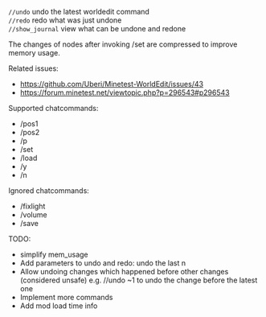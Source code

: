 `//undo` undo the latest worldedit command<br/>
`//redo` redo what was just undone<br/>
`//show_journal` view what can be undone and redone

The changes of nodes after invoking /set are compressed to improve memory usage.

Related issues:
* https://github.com/Uberi/Minetest-WorldEdit/issues/43
* https://forum.minetest.net/viewtopic.php?p=296543#p296543

Supported chatcommands:
* /pos1
* /pos2
* /p
* /set
* /load
* /y
* /n

Ignored chatcommands:
* /fixlight
* /volume
* /save


TODO:
* simplify mem_usage
* Add parameters to undo and redo: undo the last n
* Allow undoing changes which happened before other changes (considered unsafe)
	e.g. //undo ~1 to undo the change before the latest one
* Implement more commands
* Add mod load time info
